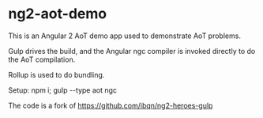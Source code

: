 # ng2-aot-demo

This is an Angular 2 AoT demo app used to demonstrate AoT problems. 

Gulp drives the build, and the Angular ngc compiler is invoked directly to do the AoT compilation.

Rollup is used to do bundling.

Setup: npm i; gulp --type aot ngc

The code is a fork of https://github.com/ibqn/ng2-heroes-gulp
